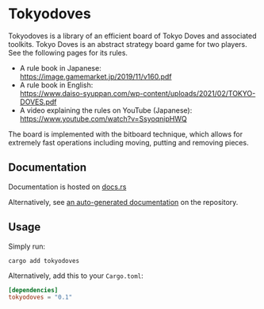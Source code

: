 # Tokyodoves
Tokyodoves is a library of an efficient board of Tokyo Doves
and associated toolkits.
Tokyo Doves is an abstract strategy board game for two players.
See the following pages for its rules.
- A rule book in Japanese:<br>
    <https://image.gamemarket.jp/2019/11/v160.pdf>
- A rule book in English:<br>
    <https://www.daiso-syuppan.com/wp-content/uploads/2021/02/TOKYO-DOVES.pdf>
- A video explaining the rules on YouTube (Japanese):<br>
    <https://www.youtube.com/watch?v=SsyoqnipHWQ>

The board is implemented with the bitboard technique,
which allows for extremely fast operations
including moving, putting and removing pieces.

## Documentation
Documentation is hosted on [docs.rs](https://docs.rs/tokyodoves/)

Alternatively, see [an auto-generated documentation](https://mat-der-d.github.io/tokyodoves/tokyodoves/)
on the repository.

## Usage

Simply run:

```
cargo add tokyodoves
```

Alternatively, add this to your `Cargo.toml`:

```toml
[dependencies]
tokyodoves = "0.1"
```